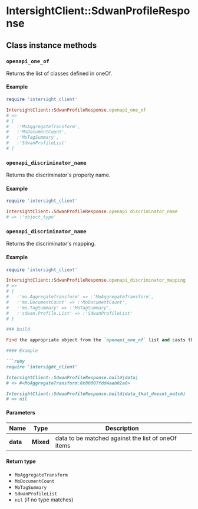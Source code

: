 # IntersightClient::SdwanProfileResponse

## Class instance methods

### `openapi_one_of`

Returns the list of classes defined in oneOf.

#### Example

```ruby
require 'intersight_client'

IntersightClient::SdwanProfileResponse.openapi_one_of
# =>
# [
#   :'MoAggregateTransform',
#   :'MoDocumentCount',
#   :'MoTagSummary',
#   :'SdwanProfileList'
# ]
```

### `openapi_discriminator_name`

Returns the discriminator's property name.

#### Example

```ruby
require 'intersight_client'

IntersightClient::SdwanProfileResponse.openapi_discriminator_name
# => :'object_type'
```

### `openapi_discriminator_name`

Returns the discriminator's mapping.

#### Example

```ruby
require 'intersight_client'

IntersightClient::SdwanProfileResponse.openapi_discriminator_mapping
# =>
# {
#   :'mo.AggregateTransform' => :'MoAggregateTransform',
#   :'mo.DocumentCount' => :'MoDocumentCount',
#   :'mo.TagSummary' => :'MoTagSummary',
#   :'sdwan.Profile.List' => :'SdwanProfileList'
# }

### build

Find the appropriate object from the `openapi_one_of` list and casts the data into it.

#### Example

```ruby
require 'intersight_client'

IntersightClient::SdwanProfileResponse.build(data)
# => #<MoAggregateTransform:0x00007fdd4aab02a0>

IntersightClient::SdwanProfileResponse.build(data_that_doesnt_match)
# => nil
```

#### Parameters

| Name | Type | Description |
| ---- | ---- | ----------- |
| **data** | **Mixed** | data to be matched against the list of oneOf items |

#### Return type

- `MoAggregateTransform`
- `MoDocumentCount`
- `MoTagSummary`
- `SdwanProfileList`
- `nil` (if no type matches)

